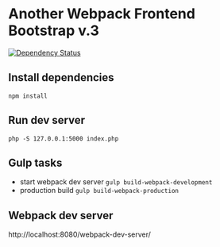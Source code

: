 Another Webpack Frontend Bootstrap v.3
======================================

[![Dependency Status](https://www.versioneye.com/user/projects/59e9e6bd2de28c15828fb350/badge.svg?style=flat-square)](https://www.versioneye.com/user/projects/59e9e6bd2de28c15828fb350)

Install dependencies
--------------------
```
npm install
```

Run dev server
--------------
```
php -S 127.0.0.1:5000 index.php
```

Gulp tasks
----------

- start webpack dev server ``` gulp build-webpack-development ```
- production build ``` gulp build-webpack-production ```

Webpack dev server
------------------
http://localhost:8080/webpack-dev-server/